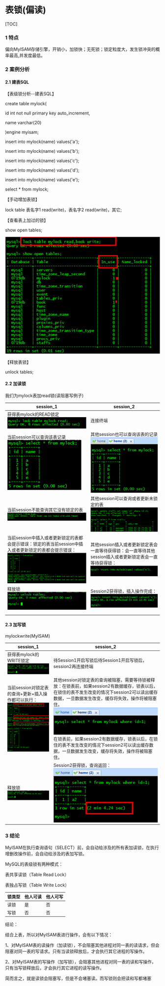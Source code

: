 # 表锁(偏读)

[TOC]

### 1 特点

偏向MyISAM存储引擎，开销小，加锁快；无死锁；锁定粒度大，发生锁冲突的概率最高,并发度最低。

### 2 案例分析

#### 2.1 建表SQL

【表级锁分析--建表SQL】

create table mylock(

 id int not null primary key auto_increment,

 name varchar(20)

)engine myisam;

insert into mylock(name) values('a');

insert into mylock(name) values('b');

insert into mylock(name) values('c');

insert into mylock(name) values('d');

insert into mylock(name) values('e');

select * from mylock;

【手动增加表锁】

 lock table 表名字1 read(write)，表名字2 read(write)，其它;

【查看表上加过的锁】

  show open tables;

![img](assets/221BDF8F-D6A7-4FD7-B0F3-AF7AC920BCAC.png) 

【释放表锁】

unlock tables;

#### 2.2 加读锁

 我们为mylock表加read锁(读阻塞写例子) 

| session_1                                                    | session_2                                                    |
| ------------------------------------------------------------ | ------------------------------------------------------------ |
| 获得表mylock的READ锁定 ![img](assets/690B0629-CA93-4E8D-8B98-CA9FA506194D.png) | 连接终端                                                     |
| 当前session可以查询该表记录 ![img](assets/72FF34F4-4AD0-401C-A04B-435FCBED3A2E.png) | 其他session也可以查询该表的记录 ![img](assets/5145F004-69EE-4261-9222-FA5560EEAD5D.png) |
| 当前session不能查询其它没有锁定的表 ![img](assets/89D69E6B-3FB8-4F85-B79E-FA2444ED3171.png) | 其他session可以查询或者更新未锁定的表 ![img](assets/8B695379-EF0C-4FFA-937B-412F3354AE0C.png) |
| 当前session中插入或者更新锁定的表都会提示错误：锁定的表当前session中插入或者更新锁定的表都会提示错误： ![img](assets/BC1D9D63-ADE1-4DD0-84B0-FD71FC1CB87B.png) | 其他session插入或者更新锁定表会一直等待获得锁：会一直等待其他session插入或者更新锁定表会一直等待获得锁： ![img](assets/2C59F79B-318B-4AA8-A6AE-8FB01AA9FCD9.png) |
| 释放锁 ![img](assets/5F536539-E5E3-4CEF-9405-F6346940C6B7.png) | Session2获得锁，插入操作完成： ![img](assets/8E1B020B-8F51-4B55-90F4-91FB77FF3F94.png) |
|                                                              |                                                              |
|                                                              |                                                              |

#### 2.3 加写锁

 mylockwrite(MyISAM) 



| session_1                                                    | session_2                                                    |
| ------------------------------------------------------------ | ------------------------------------------------------------ |
| 获得表mylock的WRITE锁定 ![img](assets/0DC489ED-EDCD-4C9D-A379-B067F4DEFA56.png) | 待Session1开启写锁后待Session1开启写锁后，session2再连接终端 |
| 当前session对锁定表的查询+更新+插入操作都可以执行： ![img](assets/C1D5A7A5-3FB1-4B3E-9C11-62179FF09C44.png) | 其他session对锁定表的查询被阻塞，需要等待锁被释放：在锁表前，如果session2有数据缓存，锁表以后，在锁住的表不发生改变的情况下session2可以读出缓存数据，一旦数据发生改变，缓存将失效，操作将被阻塞住。 ![img](assets/E4961C2D-98B6-4756-A868-9577D2640D12.png)  在锁表前，如果session2有数据缓存，锁表以后，在锁住的表不发生改变的情况下session2可以读出缓存数据，一旦数据发生改变，缓存将失效，操作将被阻塞住。 |
| 释放锁 ![img](assets/ED6C2E66-B8F9-43B1-83C5-A31A10C2A915.png) | Session2获得锁，查询返回： ![img](assets/56E51A58-F537-4149-9E76-710810B4320E.png) |

### 3 结论

MyISAM在执行查询语句（SELECT）前，会自动给涉及的所有表加读锁，在执行增删改操作前，会自动给涉及的表加写锁。 

MySQL的表级锁有两种模式：

 表共享读锁（Table Read Lock）

 表独占写锁（Table Write Lock）

| 锁类型 | 他人可读 | 他人可写 |
| ------ | -------- | -------- |
| 读锁   | 是       | 否       |
| 写锁   | 否       | 否       |

结论：

 结合上表，所以对MyISAM表进行操作，会有以下情况： 

  1、对MyISAM表的读操作（加读锁），不会阻塞其他进程对同一表的读请求，但会阻塞对同一表的写请求。只有当读锁释放后，才会执行其它进程的写操作。 

  2、对MyISAM表的写操作（加写锁），会阻塞其他进程对同一表的读和写操作，只有当写锁释放后，才会执行其它进程的读写操作。

 简而言之，就是读锁会阻塞写，但是不会堵塞读。而写锁则会把读和写都堵塞

